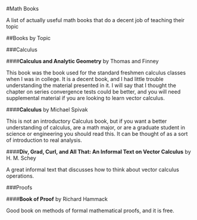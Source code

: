 
#Math Books

A list of actually useful math books that do a decent job of teaching their topic

##Books by Topic

###Calculus

####**Calculus and Analytic Geometry** by Thomas and Finney

This book was the book used for the standard freshmen calculus classes when I was in college.  It is a decent book, and I had little trouble understanding the material presented in it.  I will say that I thought the chapter on series convergence tests could be better, and you will need supplemental material if you are looking to learn vector calculus.

####**Calculus** by Michael Spivak

This is not an introductory Calculus book, but if you want a better understanding of calculus, are a math major, or are a graduate student in science or engineering you should read this.  It can be thought of as a sort of introduction to real analysis.

####**Div, Grad, Curl, and All That: An Informal Text on Vector Calculus** by H. M. Schey

A great informal text that discusses how to think about vector calculus operations.



###Proofs

####**Book of Proof** by Richard Hammack

Good book on methods of formal mathematical proofs, and it is free.

<!--More to be added later.-->

